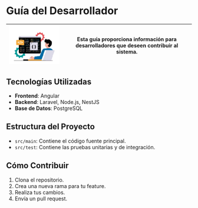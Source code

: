 # Guía del Desarrollador
| <img src="../assets/docs/logo-guia de desarrolador.png" alt="Logo" width="300"/> | Esta guía proporciona información para desarrolladores que deseen contribuir al sistema. |
|------------------------------------------------|---------------------------------------------------------------------------------------------------------------------------------------------------------------------------------------------------------------------------|

## Tecnologías Utilizadas
- **Frontend**: Angular
- **Backend**: Laravel, Node.js, NestJS
- **Base de Datos**: PostgreSQL

## Estructura del Proyecto
- `src/main`: Contiene el código fuente principal.
- `src/test`: Contiene las pruebas unitarias y de integración.

## Cómo Contribuir
1. Clona el repositorio.
2. Crea una nueva rama para tu feature.
3. Realiza tus cambios.
4. Envía un pull request.
